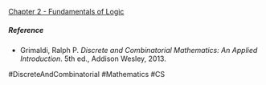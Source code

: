 [Chapter 2 - Fundamentals of Logic](Fundamentals%20of%20Logic)

##### Reference
- Grimaldi, Ralph P. _Discrete and Combinatorial Mathematics: An Applied Introduction_. 5th ed., Addison Wesley, 2013.

#DiscreteAndCombinatorial #Mathematics #CS 